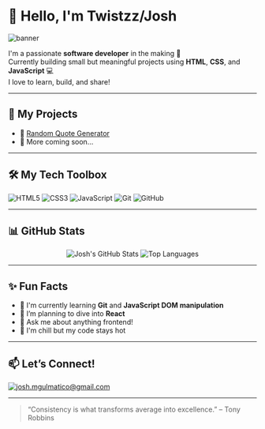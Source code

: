 # 👋 Hello, I'm Twistzz/Josh

![banner](https://capsule-render.vercel.app/api?type=waving&color=0:08C8F6,100:1D2B64&height=200&section=header&text=Josh%20Gulmatico&fontSize=40&fontAlign=50&fontColor=ffffff)

I'm a passionate **software developer** in the making 🌱  
Currently building small but meaningful projects using **HTML**, **CSS**, and **JavaScript** 💻  
I love to learn, build, and share!

---

## 🚀 My Projects
- 🎯 [Random Quote Generator](https://github.com/joshgulmatico/random-quote-generator)
- 📁 More coming soon...

---

## 🛠️ My Tech Toolbox

![HTML5](https://img.shields.io/badge/HTML5-E34F26?style=for-the-badge&logo=html5&logoColor=white)
![CSS3](https://img.shields.io/badge/CSS3-1572B6?style=for-the-badge&logo=css3&logoColor=white)
![JavaScript](https://img.shields.io/badge/JavaScript-F7DF1E?style=for-the-badge&logo=javascript&logoColor=black)
![Git](https://img.shields.io/badge/Git-F05032?style=for-the-badge&logo=git&logoColor=white)
![GitHub](https://img.shields.io/badge/GitHub-100000?style=for-the-badge&logo=github&logoColor=white)

---

## 📊 GitHub Stats

<div align="center">
  <img src="https://github-readme-stats.vercel.app/api?username=waenski&show_icons=true&theme=radical" alt="Josh's GitHub Stats" />
  <img src="https://github-readme-stats.vercel.app/api/top-langs/?username=waenski&layout=compact&theme=radical" alt="Top Languages" />
</div>

---

## ✨ Fun Facts
- 🔭 I'm currently learning **Git** and **JavaScript DOM manipulation**
- 🌱 I’m planning to dive into **React**
- 💬 Ask me about anything frontend!
- 🥶 I'm chill but my code stays hot

---

## 📫 Let’s Connect!

[![josh.mgulmatico@gmail.com](https://img.shields.io/badge/email-D14836?style=for-the-badge&logo=gmail&logoColor=white)](mailto:your-email@example.com)

---

> “Consistency is what transforms average into excellence.” – Tony Robbins

